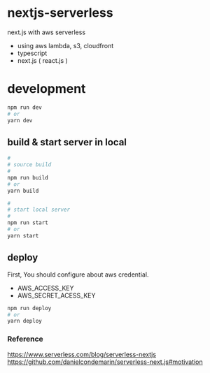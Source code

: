 # nextjs-serverless

next.js with aws serverless
 - using aws lambda, s3, cloudfront
 - typescript
 - next.js ( react.js )

# development

```bash
npm run dev
# or
yarn dev
```

## build & start server in local

```bash
#
# source build 
#
npm run build
# or
yarn build

#
# start local server
#
npm run start
# or
yarn start
```

## deploy

First, You should configure about aws credential.
- AWS_ACCESS_KEY
- AWS_SECRET_ACESS_KEY

```bash
npm run deploy
# or
yarn deploy
```

### Reference

https://www.serverless.com/blog/serverless-nextjs<br/>
https://github.com/danielcondemarin/serverless-next.js#motivation
